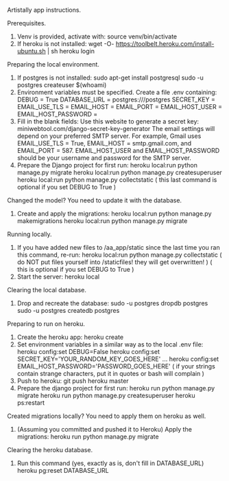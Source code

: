 Artistally app instructions.

Prerequisites.
1. Venv is provided, activate with:
    source venv/bin/activate
2. If heroku is not installed:
    wget -O- https://toolbelt.heroku.com/install-ubuntu.sh | sh
    heroku login
    
Preparing the local environment.
1. If postgres is not installed:
    sudo apt-get install postgresql
    sudo -u postgres createuser $(whoami)
2. Environment variables must be specified. Create a file .env containing:
    DEBUG = True
    DATABASE_URL = postgres:///postgres
    SECRET_KEY = 
    EMAIL_USE_TLS = 
    EMAIL_HOST = 
    EMAIL_PORT = 
    EMAIL_HOST_USER = 
    EMAIL_HOST_PASSWORD = 
3. Fill in the blank fields:
    Use this website to generate a secret key: miniwebtool.com/django-secret-key-generator
    The email settings will depend on your preferred SMTP server.
    For example, Gmail uses EMAIL_USE_TLS = True, EMAIL_HOST = smtp.gmail.com, and EMAIL_PORT = 587.
    EMAIL_HOST_USER and EMAIL_HOST_PASSWORD should be your username and password for the SMTP server.
5. Prepare the Django project for first run:
    heroku local:run python manage.py migrate
    heroku local:run python manage.py createsuperuser
    heroku local:run python manage.py collectstatic
    ( this last command is optional if you set DEBUG to True )
    
Changed the model? You need to update it with the database.
1. Create and apply the migrations:
    heroku local:run python manage.py makemigrations
    heroku local:run python manage.py migrate
    
Running locally.
1. If you have added new files to /aa_app/static since the last time you ran this command, re-run:
    heroku local:run python manage.py collectstatic
    ( do NOT put files yourself into /staticfiles! they will get overwritten! )
    ( this is optional if you set DEBUG to True )
2. Start the server:
    heroku local
    
Clearing the local database.
1. Drop and recreate the database:
    sudo -u postgres dropdb postgres
    sudo -u postgres createdb postgres
    
Preparing to run on heroku.
1. Create the heroku app:
    heroku create
2. Set environment variables in a similar way as to the local .env file:
    heroku config:set DEBUG=False
    heroku config:set SECRET_KEY='YOUR_RANDOM_KEY_GOES_HERE'
    ...
    heroku config:set EMAIL_HOST_PASSWORD='PASSWORD_GOES_HERE'
    ( if your strings contain strange characters, put it in quotes or bash will complain )
3. Push to heroku:
    git push heroku master
4. Prepare the django project for first run:
    heroku run python manage.py migrate
    heroku run python manage.py createsuperuser
    heroku ps:restart
    
Created migrations locally? You need to apply them on heroku as well.
1. (Assuming you committed and pushed it to Heroku) Apply the migrations:
    heroku run python manage.py migrate
    
Clearing the heroku database.
1. Run this command (yes, exactly as is, don't fill in DATABASE_URL)
    heroku pg:reset DATABASE_URL
